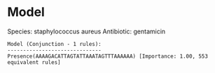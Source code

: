 
# Model

Species: staphylococcus aureus
Antibiotic: gentamicin

```
Model (Conjunction - 1 rules):
------------------------------
Presence(AAAAGACATTAGTATTAAATAGTTTAAAAAA) [Importance: 1.00, 553 equivalent rules]

```

